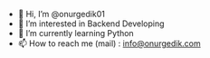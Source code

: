 - 👋 Hi, I’m @onurgedik01
- 👀 I’m interested in Backend Developing
- 🌱 I’m currently learning Python
- 📫 How to reach me (mail) : info@onurgedik.com
